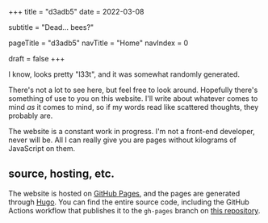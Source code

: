 +++
title = "d3adb5"
date  = 2022-03-08

subtitle = "Dead... bees?"

pageTitle = "d3adb5"
navTitle = "Home"
navIndex = 0

draft = false
+++

I know, looks pretty "l33t", and it was somewhat randomly generated.

There's not a lot to see here, but feel free to look around. Hopefully there's
something of use to you on this website. I'll write about whatever comes to mind
_as_ it comes to mind, so if my words read like scattered thoughts, they
probably are.

The website is a constant work in progress. I'm not a front-end developer, never
will be. All I can really give you are pages without kilograms of JavaScript on
them.

## source, hosting, etc.

The website is hosted on [GitHub Pages][ghpages], and the pages are generated
through [Hugo][hugo]. You can find the entire source code, including the GitHub
Actions workflow that publishes it to the `gh-pages` branch on [this
repository][ghrepo].

[ghpages]: https://pages.github.com
[ghrepo]: https://github.com/d3adb5/website
[hugo]: https://gohugo.io
